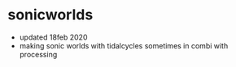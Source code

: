 # sonicworlds
- updated 18feb 2020
- making sonic worlds with tidalcycles sometimes in combi with processing
